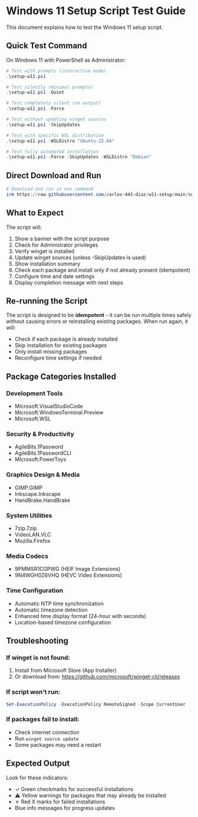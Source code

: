 # Windows 11 Setup Script Test Guide

This document explains how to test the Windows 11 setup script.

## Quick Test Command

On Windows 11 with PowerShell as Administrator:
```powershell
# Test with prompts (interactive mode)
.\setup-w11.ps1

# Test silently (minimal prompts)
.\setup-w11.ps1 -Quiet

# Test completely silent (no output)
.\setup-w11.ps1 -Force

# Test without updating winget sources
.\setup-w11.ps1 -SkipUpdates

# Test with specific WSL distribution
.\setup-w11.ps1 -WSLDistro "Ubuntu-22.04"

# Test fully automated installation
.\setup-w11.ps1 -Force -SkipUpdates -WSLDistro "Debian"
```

## Direct Download and Run
```powershell
# Download and run in one command
irm https://raw.githubusercontent.com/carlos-443-diaz/w11-setup/main/setup-w11.ps1 | iex
```

## What to Expect

The script will:
1. Show a banner with the script purpose
2. Check for Administrator privileges
3. Verify winget is installed
4. Update winget sources (unless -SkipUpdates is used)
5. Show installation summary
6. Check each package and install only if not already present (idempotent)
7. Configure time and date settings
8. Display completion message with next steps

## Re-running the Script

The script is designed to be **idempotent** - it can be run multiple times safely without causing errors or reinstalling existing packages. When run again, it will:
- Check if each package is already installed
- Skip installation for existing packages
- Only install missing packages
- Reconfigure time settings if needed

## Package Categories Installed

### Development Tools
- Microsoft.VisualStudioCode
- Microsoft.WindowsTerminal.Preview  
- Microsoft.WSL

### Security & Productivity
- AgileBits.1Password
- AgileBits.1PasswordCLI
- Microsoft.PowerToys

### Graphics Design & Media
- GIMP.GIMP
- Inkscape.Inkscape
- HandBrake.HandBrake

### System Utilities
- 7zip.7zip
- VideoLAN.VLC
- Mozilla.Firefox

### Media Codecs
- 9PMMSR1CGPWG (HEIF Image Extensions)
- 9N4WGH0Z6VHQ (HEVC Video Extensions)

### Time Configuration
- Automatic NTP time synchronization
- Automatic timezone detection
- Enhanced time display format (24-hour with seconds)
- Location-based timezone configuration

## Troubleshooting

### If winget is not found:
1. Install from Microsoft Store (App Installer)
2. Or download from: https://github.com/microsoft/winget-cli/releases

### If script won't run:
```powershell
Set-ExecutionPolicy -ExecutionPolicy RemoteSigned -Scope CurrentUser
```

### If packages fail to install:
- Check internet connection
- Run `winget source update`
- Some packages may need a restart

## Expected Output

Look for these indicators:
- ✓ Green checkmarks for successful installations
- ⚠ Yellow warnings for packages that may already be installed
- ✗ Red X marks for failed installations
- Blue info messages for progress updates
